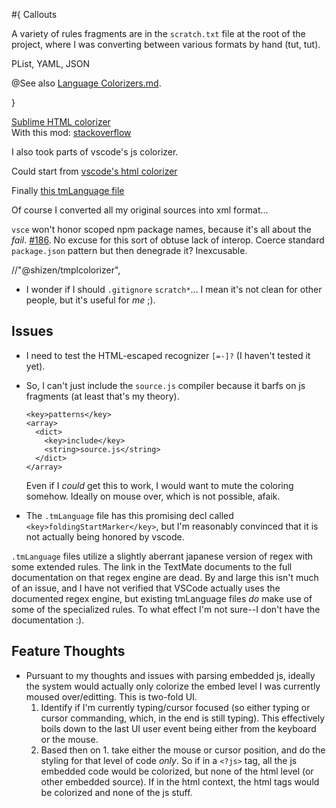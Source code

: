 
#{ Callouts

A variety of rules fragments are in the `scratch.txt` file at the root of the project, where I was converting between various formats by hand (tut, tut).

PList, YAML, JSON

@See also [Language Colorizers.md](index://vscode.extensions.colorizers).

}

[Sublime HTML colorizer](https://github.com/bradrobertson/sublime-packages/blob/master/HTML/HTML.tmLanguage)  
With this mod: [stackoverflow](https://stackoverflow.com/questions/9655039/sublime-text-2-recognize-underscore-templates-as-html/11886848#11886848)

I also took parts of vscode's js colorizer.

Could start from [vscode's html colorizer](https://github.com/Microsoft/vscode/blob/master/extensions/html/syntaxes/html.tmLanguage.json)

Finally [this tmLanguage file](https://github.com/johnrork/ST3-HTML-Underscore-Syntax)

Of course I converted all my original sources into xml format...

`vsce` won't honor scoped npm package names, because it's all about the *fail*.  [#186](https://github.com/Microsoft/vscode-vsce/issues/186).  No excuse for this sort of obtuse lack of interop.  Coerce standard `package.json` pattern but then denegrade it?  Inexcusable.

//"@shizen/tmplcolorizer",

- I wonder if I should `.gitignore` `scratch*`...  I mean it's not clean for other people, but it's useful for *me* ;).

## Issues

- I need to test the HTML-escaped recognizer `[=-]?` (I haven't tested it yet).
- So, I can't just include the `source.js` compiler because it barfs on js fragments (at least that's my theory).

      <key>patterns</key>
      <array>
        <dict>
          <key>include</key>
          <string>source.js</string>
        </dict>
      </array>

  Even if I *could* get this to work, I would want to mute the coloring somehow.  Ideally on mouse over, which is not possible, afaik.

- The `.tmLanguage` file has this promising decl called `<key>foldingStartMarker</key>`, but I'm reasonably convinced that it is not actually being honored by vscode.

`.tmLanguage` files utilize a slightly aberrant japanese version of regex with some extended rules.  The link in the TextMate documents to the full documentation on that regex engine are dead.  By and large this isn't much of an issue, and I have not verified that VSCode actually uses the documented regex engine, but existing tmLanguage files *do* make use of some of the specialized rules.  To what effect I'm not sure--I don't have the documentation :).

## Feature Thoughts

- Pursuant to my thoughts and issues with parsing embedded js, ideally the system would actually only colorize the embed level I was currently moused over/editting.  This is two-fold UI.
  1. Identify if I'm currently typing/cursor focused (so either typing or cursor commanding, which, in the end is still typing).  This effectively boils down to the last UI user event being either from the keyboard or the mouse.
  2. Based then on 1. take either the mouse or cursor position, and do the styling for that level of code *only*.  So if in a `<?js>` tag, all the js embedded code would be colorized, but none of the html level (or other embedded source).  If in the html context, the html tags would be colorized and none of the js stuff.

